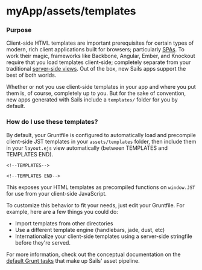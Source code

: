 # myApp/assets/templates
### Purpose

Client-side HTML templates are important prerequisites for certain types of modern, rich client applications built for browsers; particularly [SPAs](https://en.wikipedia.org/wiki/Single-page_application). To work their magic, frameworks like Backbone, Angular, Ember, and Knockout require that you load templates client-side; completely separate from your traditional [server-side views](http://sailsjs.org/documentation/concepts/views).  Out of the box, new Sails apps support the best of both worlds.

Whether or not you use client-side templates in your app and where you put them is, of course, completely up to you.  But for the sake of convention, new apps generated with Sails include a `templates/` folder for you by default.


### How do I use these templates?

By default, your Gruntfile is configured to automatically load and precompile
client-side JST templates in your `assets/templates` folder, then
include them in your `layout.ejs` view automatically (between TEMPLATES and TEMPLATES END).  

    <!--TEMPLATES-->
        
    <!--TEMPLATES END-->

This exposes your HTML templates as precompiled functions on `window.JST` for use from your client-side JavaScript. 

To customize this behavior to fit your needs, just edit your Gruntfile.
For example, here are a few things you could do:

- Import templates from other directories
- Use a different template engine (handlebars, jade, dust, etc) 
- Internationalize your client-side templates using a server-side stringfile before they're served.


For more information, check out the conceptual documentation on the [default Grunt tasks](http://preview.sailsjs.org/documentation/concepts/assets/default-tasks) that make up Sails' asset pipeline.

<docmeta name="displayName" value="templates">

